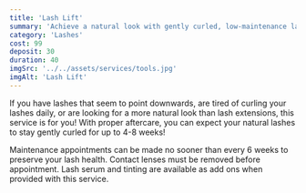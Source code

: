 ```yaml
---
title: 'Lash Lift'
summary: 'Achieve a natural look with gently curled, low-maintenance lashes.'
category: 'Lashes'
cost: 99
deposit: 30
duration: 40
imgSrc: '../../assets/services/tools.jpg'
imgAlt: 'Lash Lift'
---
```


If you have lashes that seem to point downwards, are tired of curling your lashes daily, or are looking for a more natural look than lash extensions, this service is for you!
With proper aftercare, you can expect your natural lashes to stay gently curled for up to 4-8 weeks!

Maintenance appointments can be made no sooner than every 6 weeks to preserve your lash health.
Contact lenses must be removed before appointment.
Lash serum and tinting are available as add ons when provided with this service.
